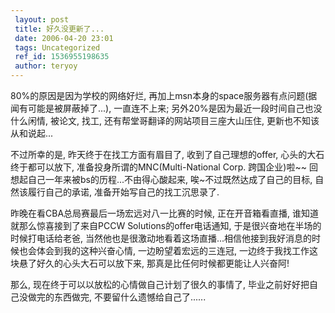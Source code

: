 ```yaml
---
 layout: post
 title: 好久没更新了...
 date: 2006-04-20 23:01
 tags: Uncategorized
 ref_id: 1536955198635
 author: teryoy
---
```

80%的原因是因为学校的网络好烂, 再加上msn本身的space服务器有点问题(据闻有可能是被屏蔽掉了...), 一直连不上来;
另外20%是因为最近一段时间自己也没什么闲情, 被论文, 找工, 还有帮堂哥翻译的网站项目三座大山压住, 更新也不知该从和说起...

不过所幸的是, 昨天终于在找工方面有眉目了, 收到了自己理想的offer, 心头的大石终于都可以放下, 准备投身所谓的MNC(Multi-National
Corp. 跨国企业)啦~~ 回想起自己一年来被bs的历程...不由得心酸起来, 唉~不过既然达成了自己的目标, 自然该履行自己的承诺,
准备开始写自己的找工沉思录了.

昨晚在看CBA总局赛最后一场宏远对八一比赛的时候, 正在开音箱看直播, 谁知道就那么惊喜接到了来自PCCW Solutions的offer电话通知,
于是很兴奋地在半场的时候打电话给老爸, 当然他也是很激动地看着这场直播...相信他接到我好消息的时候也会体会到我的这种兴奋心情, 一边盼望着宏远的三连冠,
一边终于我找工作这块悬了好久的心头大石可以放下来, 那真是比任何时候都更能让人兴奋阿!

那么, 现在终于可以以放松的心情做自己计划了很久的事情了, 毕业之前好好把自己没做完的东西做完, 不要留什么遗憾给自己了......

